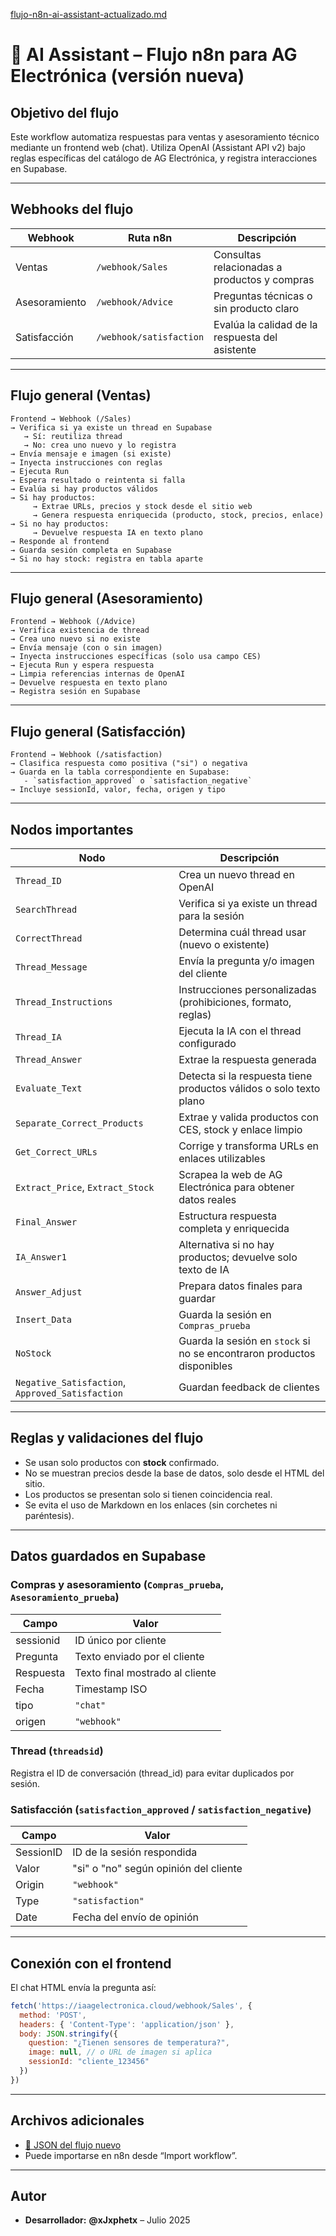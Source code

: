 [flujo-n8n-ai-assistant-actualizado.md](https://github.com/user-attachments/files/21535850/flujo-n8n-ai-assistant-actualizado.md)
# 🤖 AI Assistant – Flujo n8n para AG Electrónica (versión nueva)

## Objetivo del flujo

Este workflow automatiza respuestas para ventas y asesoramiento técnico mediante un frontend web (chat). Utiliza OpenAI (Assistant API v2) bajo reglas específicas del catálogo de AG Electrónica, y registra interacciones en Supabase.

---

## Webhooks del flujo

| Webhook        | Ruta n8n                             | Descripción                             |
|----------------|--------------------------------------|-----------------------------------------|
| Ventas         | `/webhook/Sales`                     | Consultas relacionadas a productos y compras |
| Asesoramiento  | `/webhook/Advice`                    | Preguntas técnicas o sin producto claro |
| Satisfacción   | `/webhook/satisfaction`              | Evalúa la calidad de la respuesta del asistente |

---

## Flujo general (Ventas)

```text
Frontend → Webhook (/Sales)
→ Verifica si ya existe un thread en Supabase
   → Sí: reutiliza thread
   → No: crea uno nuevo y lo registra
→ Envía mensaje e imagen (si existe)
→ Inyecta instrucciones con reglas
→ Ejecuta Run
→ Espera resultado o reintenta si falla
→ Evalúa si hay productos válidos
→ Si hay productos:
     → Extrae URLs, precios y stock desde el sitio web
     → Genera respuesta enriquecida (producto, stock, precios, enlace)
→ Si no hay productos:
     → Devuelve respuesta IA en texto plano
→ Responde al frontend
→ Guarda sesión completa en Supabase
→ Si no hay stock: registra en tabla aparte
```

---

## Flujo general (Asesoramiento)

```text
Frontend → Webhook (/Advice)
→ Verifica existencia de thread
→ Crea uno nuevo si no existe
→ Envía mensaje (con o sin imagen)
→ Inyecta instrucciones específicas (solo usa campo CES)
→ Ejecuta Run y espera respuesta
→ Limpia referencias internas de OpenAI
→ Devuelve respuesta en texto plano
→ Registra sesión en Supabase
```

---

## Flujo general (Satisfacción)

```text
Frontend → Webhook (/satisfaction)
→ Clasifica respuesta como positiva ("si") o negativa
→ Guarda en la tabla correspondiente en Supabase:
   - `satisfaction_approved` o `satisfaction_negative`
→ Incluye sessionId, valor, fecha, origen y tipo
```

---

## Nodos importantes

| Nodo                    | Descripción                                                             |
|-------------------------|-------------------------------------------------------------------------|
| `Thread_ID`             | Crea un nuevo thread en OpenAI                                          |
| `SearchThread`          | Verifica si ya existe un thread para la sesión                         |
| `CorrectThread`         | Determina cuál thread usar (nuevo o existente)                         |
| `Thread_Message`        | Envía la pregunta y/o imagen del cliente                               |
| `Thread_Instructions`   | Instrucciones personalizadas (prohibiciones, formato, reglas)          |
| `Thread_IA`             | Ejecuta la IA con el thread configurado                                |
| `Thread_Answer`         | Extrae la respuesta generada                                            |
| `Evaluate_Text`         | Detecta si la respuesta tiene productos válidos o solo texto plano     |
| `Separate_Correct_Products` | Extrae y valida productos con CES, stock y enlace limpio            |
| `Get_Correct_URLs`      | Corrige y transforma URLs en enlaces utilizables                       |
| `Extract_Price`, `Extract_Stock` | Scrapea la web de AG Electrónica para obtener datos reales   |
| `Final_Answer`          | Estructura respuesta completa y enriquecida                            |
| `IA_Answer1`            | Alternativa si no hay productos; devuelve solo texto de IA             |
| `Answer_Adjust`         | Prepara datos finales para guardar                                     |
| `Insert_Data`           | Guarda la sesión en `Compras_prueba`                                   |
| `NoStock`               | Guarda la sesión en `stock` si no se encontraron productos disponibles |
| `Negative_Satisfaction`, `Approved_Satisfaction` | Guardan feedback de clientes                |

---

## Reglas y validaciones del flujo

- Se usan solo productos con **stock** confirmado.
- No se muestran precios desde la base de datos, solo desde el HTML del sitio.
- Los productos se presentan solo si tienen coincidencia real.
- Se evita el uso de Markdown en los enlaces (sin corchetes ni paréntesis).

---

## Datos guardados en Supabase

### Compras y asesoramiento (`Compras_prueba`, `Asesoramiento_prueba`)

| Campo        | Valor                                       |
|--------------|---------------------------------------------|
| sessionid    | ID único por cliente                        |
| Pregunta     | Texto enviado por el cliente                |
| Respuesta    | Texto final mostrado al cliente             |
| Fecha        | Timestamp ISO                               |
| tipo         | `"chat"`                                    |
| origen       | `"webhook"`                                 |

### Thread (`threadsid`)

Registra el ID de conversación (thread_id) para evitar duplicados por sesión.

### Satisfacción (`satisfaction_approved` / `satisfaction_negative`)

| Campo      | Valor                                          |
|------------|------------------------------------------------|
| SessionID  | ID de la sesión respondida                     |
| Valor      | "si" o "no" según opinión del cliente          |
| Origin     | `"webhook"`                                    |
| Type       | `"satisfaction"`                               |
| Date       | Fecha del envío de opinión                     |

---

## Conexión con el frontend

El chat HTML envía la pregunta así:

```js
fetch('https://iaagelectronica.cloud/webhook/Sales', {
  method: 'POST',
  headers: { 'Content-Type': 'application/json' },
  body: JSON.stringify({
    question: "¿Tienen sensores de temperatura?",
    image: null, // o URL de imagen si aplica
    sessionId: "cliente_123456"
  })
})
```

---

## Archivos adicionales

- [📄 JSON del flujo nuevo](./n8n-flujos/AI_Assistant.json)
- Puede importarse en n8n desde “Import workflow”.

---

## Autor

- **Desarrollador:** **@xJxphetx** – Julio 2025
